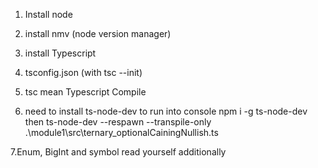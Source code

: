1. Install node
2. install nmv (node version manager)
3. install Typescript
4. tsconfig.json (with tsc --init)
5. tsc mean Typescript Compile

6. need to install ts-node-dev to run into console npm i -g ts-node-dev then ts-node-dev --respawn --transpile-only .\module1\src\ternary_optionalCainingNullish.ts

7.Enum, BigInt and symbol read yourself additionally
